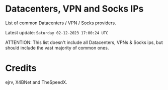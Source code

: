 # Datacenters, VPN and Socks IPs
 
List of common Datacenters / VPN / Socks providers. 

Latest update: `Saturday 02-12-2023 17:00:24 UTC` 

ATTENTION: This list doesn't include all Datacenters, VPNs & Socks ips, 
but should include the vast majority of common ones.

# Credits
ejrv, X4BNet and TheSpeedX.
